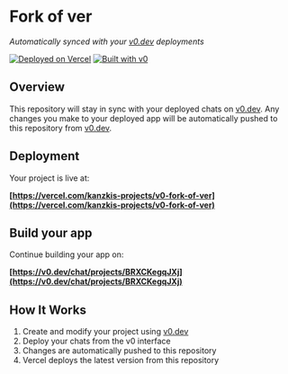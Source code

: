 # Fork of ver

*Automatically synced with your [v0.dev](https://v0.dev) deployments*

[![Deployed on Vercel](https://img.shields.io/badge/Deployed%20on-Vercel-black?style=for-the-badge&logo=vercel)](https://vercel.com/kanzkis-projects/v0-fork-of-ver)
[![Built with v0](https://img.shields.io/badge/Built%20with-v0.dev-black?style=for-the-badge)](https://v0.dev/chat/projects/BRXCKegqJXj)

## Overview

This repository will stay in sync with your deployed chats on [v0.dev](https://v0.dev).
Any changes you make to your deployed app will be automatically pushed to this repository from [v0.dev](https://v0.dev).

## Deployment

Your project is live at:

**[https://vercel.com/kanzkis-projects/v0-fork-of-ver](https://vercel.com/kanzkis-projects/v0-fork-of-ver)**

## Build your app

Continue building your app on:

**[https://v0.dev/chat/projects/BRXCKegqJXj](https://v0.dev/chat/projects/BRXCKegqJXj)**

## How It Works

1. Create and modify your project using [v0.dev](https://v0.dev)
2. Deploy your chats from the v0 interface
3. Changes are automatically pushed to this repository
4. Vercel deploys the latest version from this repository